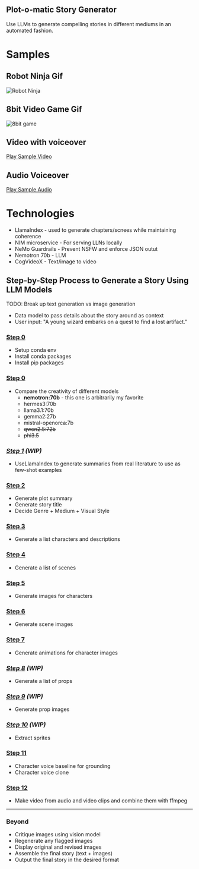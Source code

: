 Plot-o-matic Story Generator
---

Use LLMs to generate compelling stories in different mediums in an automated fashion.

# Samples

## Robot Ninja Gif
![Robot Ninja](./samples/kaito.cog.gif)

## 8bit Video Game Gif
![8bit game](./samples/8_bit_fight_svd.gif)

## Video with voiceover
[Play Sample Video](./samples/princess.mp4)

## Audio Voiceover
[Play Sample Audio](./samples/dr_elara.wav)


# Technologies

- LlamaIndex - used to generate chapters/scnees while maintaining coherence
- NIM microservice - For serving LLNs locally
- NeMo Guardrails - Prevent NSFW and enforce JSON outut
- Nemotron 70b - LLM
- CogVideoX - Text/image to video

## Step-by-Step Process to Generate a Story Using LLM Models

TODO: Break up text generation vs image generation

- Data model to pass details about the story around as context
- User input: "A young wizard embarks on a quest to find a lost artifact."

### [Step 0](./0_install_prepreqs.ipynb)
- Setup conda env
- Install conda packages
- Install pip packages

### [Step 0](./0_test_llm.ipynb)
- Compare the creativity of different models
    * **nemotron:70b** - this one is arbitrarily my favorite
    * hermes3:70b
    * llama3.1:70b
    * gemma2:27b
    * mistral-openorca:7b
    * ~~qwen2.5:72b~~
    * ~~phi3.5~~

### *[Step 1](./1_generate_samples.ipynb) (WIP)*
- UseLlamaIndex to generate summaries from real literature to use as few-shot examples 

### [Step 2](./2_title_plot.ipynbb)
- Generate plot summary
- Generate story title
- Decide Genre + Medium + Visual Style

### [Step 3](./3_character_descriptions.ipynb)
- Generate a list characters and descriptions

### [Step 4](./4_scene_descriptions.ipynb)
- Generate a list of scenes

### [Step 5](./5_character_images.ipynb)
- Generate images for characters

### [Step 6](./6_scene_images.ipynb)
- Generate scene images

### [Step 7](./7_character_animated.ipynb)
- Generate animations for character images

### *[Step 8](./8_prop_descriptions.ipynb) (WIP)*
- Generate a list of props

### *[Step 9](./9_prop_images.ipynb) (WIP)*
- Generate prop images

### *[Step 10](./10_sprite_extraction.ipynb) (WIP)*
- Extract sprites

### [Step 11](./11_character_voice.ipynb)
- Character voice baseline for grounding
- Character voice clone

### [Step 12](./12_character_video.ipynb)
- Make video from audio and video clips and combine them with ffmpeg


---


### Beyond
- Critique images using vision model
- Regenerate any flagged images
- Display original and revised images
- Assemble the final story (text + images)
- Output the final story in the desired format
